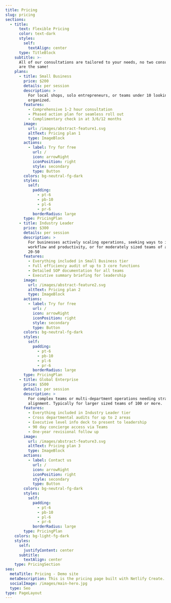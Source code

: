 ```yaml
---
title: Pricing
slug: pricing
sections:
  - title:
      text: Flexible Pricing
      color: text-dark
      styles:
        self:
          textAlign: center
      type: TitleBlock
    subtitle: >-
      All of our consultations are tailored to your needs, no two consultations
      are the same!
    plans:
      - title: Small Business
        price: $200
        details: per session
        description: >
          For local shops, solo entrepreneurs, or teams under 10 looking to get
          organized.
        features:
          - Comprehensive 1-2 hour consultation
          - Phased action plan for seamless roll out
          - Complimentary check in at 3/6/12 months
        image:
          url: /images/abstract-feature1.svg
          altText: Pricing plan 1
          type: ImageBlock
        actions:
          - label: Try for free
            url: /
            icon: arrowRight
            iconPosition: right
            style: secondary
            type: Button
        colors: bg-neutral-fg-dark
        styles:
          self:
            padding:
              - pt-6
              - pb-10
              - pl-6
              - pr-6
            borderRadius: large
        type: PricingPlan
      - title: Industry Leader
        price: $300
        details: per session
        description: >
          For businesses actively scaling operations, seeking ways to increase
          workflow and productivity, or for moderately sized teams of about
          20-50
        features:
          - Everything included in Small Business tier
          - Full efficiency audit of up to 3 core functions
          - Detailed SOP documentation for all teams
          - Executive summary briefing for leadership
        image:
          url: /images/abstract-feature2.svg
          altText: Pricing plan 2
          type: ImageBlock
        actions:
          - label: Try for free
            url: /
            icon: arrowRight
            iconPosition: right
            style: secondary
            type: Button
        colors: bg-neutral-fg-dark
        styles:
          self:
            padding:
              - pt-6
              - pb-10
              - pl-6
              - pr-6
            borderRadius: large
        type: PricingPlan
      - title: Global Enterprise
        price: $500
        details: per session
        description: >
          For complex teams or multi-department operations needing strategic
          alignment. Typically for larger sized teams of 100 or more.
        features:
          - Everything included in Industry Leader tier
          - Cross departmental audits for up to 2 areas
          - Executive level info deck to present to leadership
          - 90 day concierge access via Teams
          - One-year revisional follow up
        image:
          url: /images/abstract-feature3.svg
          altText: Pricing plan 3
          type: ImageBlock
        actions:
          - label: Contact us
            url: /
            icon: arrowRight
            iconPosition: right
            style: secondary
            type: Button
        colors: bg-neutral-fg-dark
        styles:
          self:
            padding:
              - pt-6
              - pb-10
              - pl-6
              - pr-6
            borderRadius: large
        type: PricingPlan
    colors: bg-light-fg-dark
    styles:
      self:
        justifyContent: center
      subtitle:
        textAlign: center
    type: PricingSection
seo:
  metaTitle: Pricing - Demo site
  metaDescription: This is the pricing page built with Netlify Create.
  socialImage: /images/main-hero.jpg
  type: Seo
type: PageLayout
---
```

